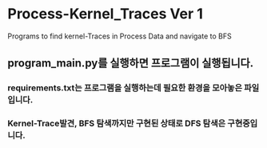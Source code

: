 # Process-Kernel_Traces Ver 1
Programs to find kernel-Traces in Process Data and navigate to BFS

## program_main.py를 실행하면 프로그램이 실행됩니다.
### requirements.txt는 프로그램을 실행하는데 필요한 환경을 모아놓은 파일입니다.
### Kernel-Trace발견, BFS 탐색까지만 구현된 상태로 DFS 탐색은 구현중입니다.
